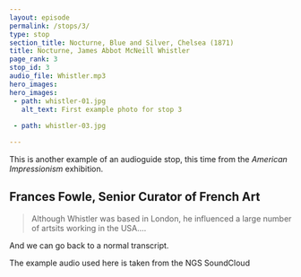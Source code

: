 ```yaml
---
layout: episode
permalink: /stops/3/
type: stop
section_title: Nocturne, Blue and Silver, Chelsea (1871)
title: Nocturne, James Abbot McNeill Whistler
page_rank: 3
stop_id: 3
audio_file: Whistler.mp3
hero_images:
hero_images:
 - path: whistler-01.jpg
   alt_text: First example photo for stop 3
 
 - path: whistler-03.jpg

---
```


This is another example of an audioguide stop, this time from the *American Impressionism* exhibition. 

## Frances Fowle, Senior Curator of French Art

> Although Whistler was based in London, he influenced a large number of artsits working in the USA....

And we can go back to a normal transcript.



The example audio used here is taken from the NGS SoundCloud